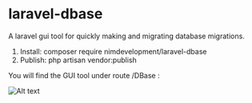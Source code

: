 # laravel-dbase
A laravel gui tool for quickly making and migrating database migrations.

1. Install: composer require nimdevelopment/laravel-dbase
2. Publish: php artisan vendor:publish

You will find the GUI tool under route /DBase : 

![Alt text](https://images.pexels.com/photos/67636/rose-blue-flower-rose-blooms-67636.jpeg?auto=compress&cs=tinysrgb&h=750&w=1260 "Test")
